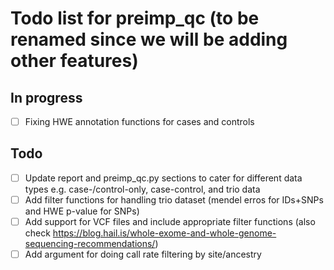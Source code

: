 Todo list for preimp_qc (to be renamed since we will be adding other features)
====

## In progress
- [ ] Fixing HWE annotation functions for cases and controls

## Todo

- [ ] Update report and preimp_qc.py sections to cater for different data types e.g. case-/control-only,
case-control, and trio data
- [ ] Add filter functions for handling trio dataset (mendel erros for IDs+SNPs and HWE p-value for SNPs)
- [ ] Add support for VCF files and include appropriate filter functions (also
check https://blog.hail.is/whole-exome-and-whole-genome-sequencing-recommendations/)
- [ ] Add argument for doing call rate filtering by site/ancestry